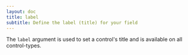 ```yaml
---
layout: doc
title: label
subtitle: Define the label (title) for your field
---
```


The `label` argument is used to set a control's title and is available on all control-types.
